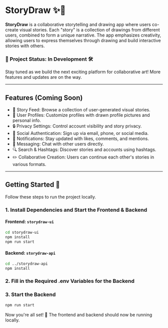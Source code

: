 # StoryDraw ✨🎨

**StoryDraw** is a collaborative storytelling and drawing app where users co-create visual stories. Each "story" is a collection of drawings from different users, combined to form a unique narrative. The app emphasizes creativity, allowing users to express themselves through drawing and build interactive stories with others.

### 🚧 Project Status: In Development 🛠️

Stay tuned as we build the next exciting platform for collaborative art! More features and updates are on the way.

---

## Features (Coming Soon)

- 📖 Story Feed: Browse a collection of user-generated visual stories.
- 👤 User Profiles: Customize profiles with drawn profile pictures and personal info.
- 🔒 Privacy Settings: Control account visibility and story privacy.
- 🔑 Social Authentication: Sign up via email, phone, or social media.
- 🔔 Notifications: Stay updated with likes, comments, and mentions.
- 💬 Messaging: Chat with other users directly.
- 🔍 Search & Hashtags: Discover stories and accounts using hashtags.
- ✏️ Collaborative Creation: Users can continue each other's stories in various formats.

---

## Getting Started 🚀

Follow these steps to run the project locally.

### 1. Install Dependencies and Start the Frontend & Backend

#### Frontend: `storydraw-ui`

```bash
cd storydraw-ui
npm install
npm run start
```
#### Backend: `storydraw-api`

```bash
cd ../storydraw-api
npm install
```

### 2. Fill in the Required .env Variables for the Backend

### 3. Start the Backend

```bash
npm run start
```

Now you're all set! 🎉 The frontend and backend should now be running locally.